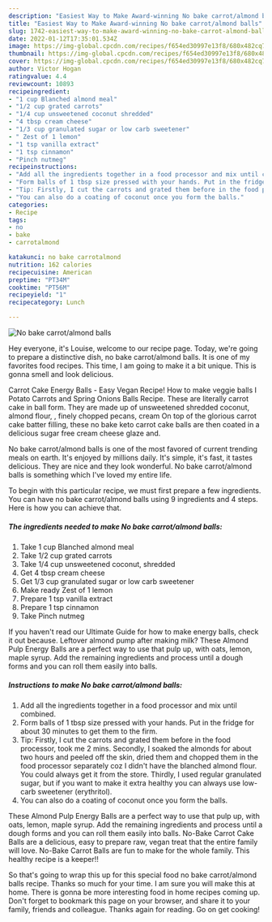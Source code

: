 ```yaml
---
description: "Easiest Way to Make Award-winning No bake carrot/almond balls"
title: "Easiest Way to Make Award-winning No bake carrot/almond balls"
slug: 1742-easiest-way-to-make-award-winning-no-bake-carrot-almond-balls
date: 2022-01-12T17:35:01.534Z
image: https://img-global.cpcdn.com/recipes/f654ed30997e13f8/680x482cq70/no-bake-carrotalmond-balls-recipe-main-photo.jpg
thumbnail: https://img-global.cpcdn.com/recipes/f654ed30997e13f8/680x482cq70/no-bake-carrotalmond-balls-recipe-main-photo.jpg
cover: https://img-global.cpcdn.com/recipes/f654ed30997e13f8/680x482cq70/no-bake-carrotalmond-balls-recipe-main-photo.jpg
author: Victor Hogan
ratingvalue: 4.4
reviewcount: 10893
recipeingredient:
- "1 cup Blanched almond meal"
- "1/2 cup grated carrots"
- "1/4 cup unsweetened coconut shredded"
- "4 tbsp cream cheese"
- "1/3 cup granulated sugar or low carb sweetener"
- " Zest of 1 lemon"
- "1 tsp vanilla extract"
- "1 tsp cinnamon"
- "Pinch nutmeg"
recipeinstructions:
- "Add all the ingredients together in a food processor and mix until combined."
- "Form balls of 1 tbsp size pressed with your hands. Put in the fridge for about 30 minutes to get them to the firm."
- "Tip: Firstly, I cut the carrots and grated them before in the food processor, took me 2 mins. Secondly, I soaked the almonds for about two hours and peeled off the skin, dried them and chopped them in the food processor separately coz I didn&#39;t have the blanched almond flour. You could always get it from the store. Thirdly, I used regular granulated sugar, but if you want to make it extra healthy you can always use low-carb sweetener (erythritol)."
- "You can also do a coating of coconut once you form the balls."
categories:
- Recipe
tags:
- no
- bake
- carrotalmond

katakunci: no bake carrotalmond 
nutrition: 162 calories
recipecuisine: American
preptime: "PT34M"
cooktime: "PT56M"
recipeyield: "1"
recipecategory: Lunch

---
```



![No bake carrot/almond balls](https://img-global.cpcdn.com/recipes/f654ed30997e13f8/680x482cq70/no-bake-carrotalmond-balls-recipe-main-photo.jpg)

Hey everyone, it's Louise, welcome to our recipe page. Today, we're going to prepare a distinctive dish, no bake carrot/almond balls. It is one of my favorites food recipes. This time, I am going to make it a bit unique. This is gonna smell and look delicious.

Carrot Cake Energy Balls - Easy Vegan Recipe! How to make veggie balls I Potato Carrots and Spring Onions Balls Recipe. These are literally carrot cake in ball form. They are made up of unsweetened shredded coconut, almond flour, , finely chopped pecans, cream On top of the glorious carrot cake batter filling, these no bake keto carrot cake balls are then coated in a delicious sugar free cream cheese glaze and.

No bake carrot/almond balls is one of the most favored of current trending meals on earth. It's enjoyed by millions daily. It's simple, it's fast, it tastes delicious. They are nice and they look wonderful. No bake carrot/almond balls is something which I've loved my entire life.


To begin with this particular recipe, we must first prepare a few ingredients. You can have no bake carrot/almond balls using 9 ingredients and 4 steps. Here is how you can achieve that.

<!--inarticleads1-->

##### The ingredients needed to make No bake carrot/almond balls:

1. Take 1 cup Blanched almond meal
1. Take 1/2 cup grated carrots
1. Take 1/4 cup unsweetened coconut, shredded
1. Get 4 tbsp cream cheese
1. Get 1/3 cup granulated sugar or low carb sweetener
1. Make ready  Zest of 1 lemon
1. Prepare 1 tsp vanilla extract
1. Prepare 1 tsp cinnamon
1. Take Pinch nutmeg


If you haven&#39;t read our Ultimate Guide for how to make energy balls, check it out because. Leftover almond pump after making milk? These Almond Pulp Energy Balls are a perfect way to use that pulp up, with oats, lemon, maple syrup. Add the remaining ingredients and process until a dough forms and you can roll them easily into balls. 

<!--inarticleads2-->

##### Instructions to make No bake carrot/almond balls:

1. Add all the ingredients together in a food processor and mix until combined.
1. Form balls of 1 tbsp size pressed with your hands. Put in the fridge for about 30 minutes to get them to the firm.
1. Tip: Firstly, I cut the carrots and grated them before in the food processor, took me 2 mins. Secondly, I soaked the almonds for about two hours and peeled off the skin, dried them and chopped them in the food processor separately coz I didn&#39;t have the blanched almond flour. You could always get it from the store. Thirdly, I used regular granulated sugar, but if you want to make it extra healthy you can always use low-carb sweetener (erythritol).
1. You can also do a coating of coconut once you form the balls.


These Almond Pulp Energy Balls are a perfect way to use that pulp up, with oats, lemon, maple syrup. Add the remaining ingredients and process until a dough forms and you can roll them easily into balls. No-Bake Carrot Cake Balls are a delicious, easy to prepare raw, vegan treat that the entire family will love. No-Bake Carrot Balls are fun to make for the whole family. This healthy recipe is a keeper!! 

So that's going to wrap this up for this special food no bake carrot/almond balls recipe. Thanks so much for your time. I am sure you will make this at home. There is gonna be more interesting food in home recipes coming up. Don't forget to bookmark this page on your browser, and share it to your family, friends and colleague. Thanks again for reading. Go on get cooking!
